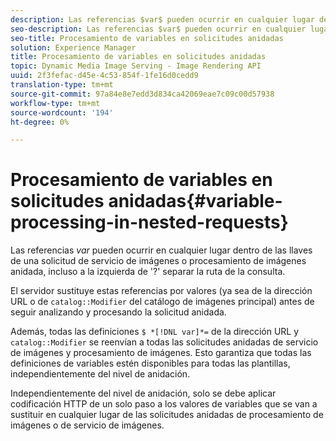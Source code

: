 ```yaml
---
description: Las referencias $var$ pueden ocurrir en cualquier lugar dentro de las llaves de una solicitud de servicio de imágenes o procesamiento de imágenes anidada, incluso a la izquierda de '?' separar la ruta de la consulta.
seo-description: Las referencias $var$ pueden ocurrir en cualquier lugar dentro de las llaves de una solicitud de servicio de imágenes o procesamiento de imágenes anidada, incluso a la izquierda de '?' separar la ruta de la consulta.
seo-title: Procesamiento de variables en solicitudes anidadas
solution: Experience Manager
title: Procesamiento de variables en solicitudes anidadas
topic: Dynamic Media Image Serving - Image Rendering API
uuid: 2f3fefac-d45e-4c53-854f-1fe16d0cedd9
translation-type: tm+mt
source-git-commit: 97a84e8e7edd3d834ca42069eae7c09c00d57938
workflow-type: tm+mt
source-wordcount: '194'
ht-degree: 0%

---
```



# Procesamiento de variables en solicitudes anidadas{#variable-processing-in-nested-requests}

Las referencias $var$ pueden ocurrir en cualquier lugar dentro de las llaves de una solicitud de servicio de imágenes o procesamiento de imágenes anidada, incluso a la izquierda de &#39;?&#39; separar la ruta de la consulta.

El servidor sustituye estas referencias por valores (ya sea de la dirección URL o de `catalog::Modifier` del catálogo de imágenes principal) antes de seguir analizando y procesando la solicitud anidada.

Además, todas las definiciones `$ *[!DNL var]*=` de la dirección URL y `catalog::Modifier` se reenvían a todas las solicitudes anidadas de servicio de imágenes y procesamiento de imágenes. Esto garantiza que todas las definiciones de variables estén disponibles para todas las plantillas, independientemente del nivel de anidación.

Independientemente del nivel de anidación, solo se debe aplicar codificación HTTP de un solo paso a los valores de variables que se van a sustituir en cualquier lugar de las solicitudes anidadas de procesamiento de imágenes o de servicio de imágenes.
